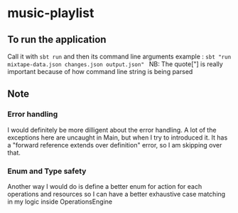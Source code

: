 # music-playlist

## To run the application
Call it with `sbt run` and then its command line arguments
example : `sbt "run mixtape-data.json changes.json output.json" `
NB: The quote["] is really important because of how command line string is being parsed

## Note
### Error handling
I would definitely be more dilligent about the error handling. 
A lot of the exceptions here are uncaught in Main, but when I try to introduced it. 
It has a "forward reference extends over definition" error, so I am skipping over that. 

### Enum and Type safety
Another way I would do is define a better enum for action for each operations and resources
so I can have a better exhaustive case matching in my logic inside OperationsEngine
